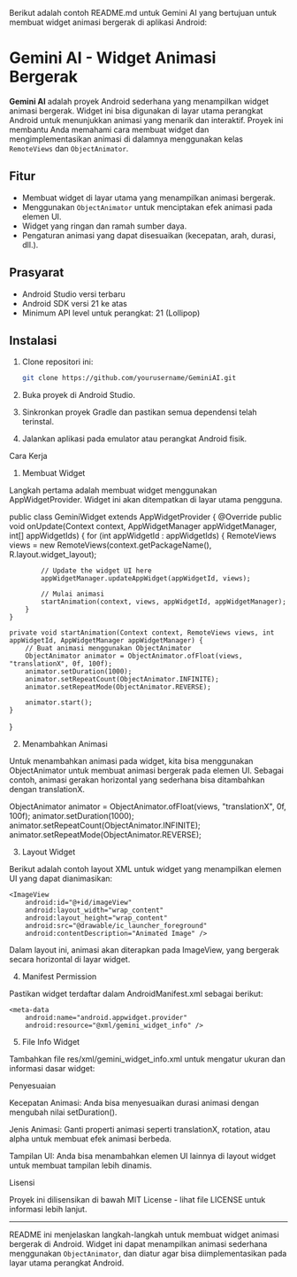 Berikut adalah contoh README.md untuk Gemini AI yang bertujuan untuk membuat widget animasi bergerak di aplikasi Android:

# Gemini AI - Widget Animasi Bergerak

**Gemini AI** adalah proyek Android sederhana yang menampilkan widget animasi bergerak. Widget ini bisa digunakan di layar utama perangkat Android untuk menunjukkan animasi yang menarik dan interaktif. Proyek ini membantu Anda memahami cara membuat widget dan mengimplementasikan animasi di dalamnya menggunakan kelas `RemoteViews` dan `ObjectAnimator`.

## Fitur

- Membuat widget di layar utama yang menampilkan animasi bergerak.
- Menggunakan `ObjectAnimator` untuk menciptakan efek animasi pada elemen UI.
- Widget yang ringan dan ramah sumber daya.
- Pengaturan animasi yang dapat disesuaikan (kecepatan, arah, durasi, dll.).

## Prasyarat

- Android Studio versi terbaru
- Android SDK versi 21 ke atas
- Minimum API level untuk perangkat: 21 (Lollipop)

## Instalasi

1. Clone repositori ini:

   ```bash
   git clone https://github.com/yourusername/GeminiAI.git

2. Buka proyek di Android Studio.


3. Sinkronkan proyek Gradle dan pastikan semua dependensi telah terinstal.


4. Jalankan aplikasi pada emulator atau perangkat Android fisik.



Cara Kerja

1. Membuat Widget

Langkah pertama adalah membuat widget menggunakan AppWidgetProvider. Widget ini akan ditempatkan di layar utama pengguna.

public class GeminiWidget extends AppWidgetProvider {
    @Override
    public void onUpdate(Context context, AppWidgetManager appWidgetManager, int[] appWidgetIds) {
        for (int appWidgetId : appWidgetIds) {
            RemoteViews views = new RemoteViews(context.getPackageName(), R.layout.widget_layout);

            // Update the widget UI here
            appWidgetManager.updateAppWidget(appWidgetId, views);

            // Mulai animasi
            startAnimation(context, views, appWidgetId, appWidgetManager);
        }
    }

    private void startAnimation(Context context, RemoteViews views, int appWidgetId, AppWidgetManager appWidgetManager) {
        // Buat animasi menggunakan ObjectAnimator
        ObjectAnimator animator = ObjectAnimator.ofFloat(views, "translationX", 0f, 100f);
        animator.setDuration(1000);
        animator.setRepeatCount(ObjectAnimator.INFINITE);
        animator.setRepeatMode(ObjectAnimator.REVERSE);

        animator.start();
    }
}

2. Menambahkan Animasi

Untuk menambahkan animasi pada widget, kita bisa menggunakan ObjectAnimator untuk membuat animasi bergerak pada elemen UI. Sebagai contoh, animasi gerakan horizontal yang sederhana bisa ditambahkan dengan translationX.

ObjectAnimator animator = ObjectAnimator.ofFloat(views, "translationX", 0f, 100f);
animator.setDuration(1000);
animator.setRepeatCount(ObjectAnimator.INFINITE);
animator.setRepeatMode(ObjectAnimator.REVERSE);

3. Layout Widget

Berikut adalah contoh layout XML untuk widget yang menampilkan elemen UI yang dapat dianimasikan:

<LinearLayout
    xmlns:android="http://schemas.android.com/apk/res/android"
    android:orientation="vertical"
    android:layout_width="match_parent"
    android:layout_height="match_parent"
    android:gravity="center"
    android:background="@drawable/widget_background">

    <ImageView
        android:id="@+id/imageView"
        android:layout_width="wrap_content"
        android:layout_height="wrap_content"
        android:src="@drawable/ic_launcher_foreground"
        android:contentDescription="Animated Image" />

</LinearLayout>

Dalam layout ini, animasi akan diterapkan pada ImageView, yang bergerak secara horizontal di layar widget.

4. Manifest Permission

Pastikan widget terdaftar dalam AndroidManifest.xml sebagai berikut:

<receiver android:name=".GeminiWidget">
    <intent-filter>
        <action android:name="android.appwidget.action.APPWIDGET_UPDATE"/>
    </intent-filter>

    <meta-data
        android:name="android.appwidget.provider"
        android:resource="@xml/gemini_widget_info" />
</receiver>

5. File Info Widget

Tambahkan file res/xml/gemini_widget_info.xml untuk mengatur ukuran dan informasi dasar widget:

<appwidget-provider xmlns:android="http://schemas.android.com/apk/res/android"
    android:minWidth="250dp"
    android:minHeight="250dp"
    android:updatePeriodMillis="86400000"
    android:previewImage="@drawable/widget_preview"
    android:initialLayout="@layout/widget_layout"
    android:resizeMode="horizontal|vertical"
    android:widgetCategory="home_screen" />

Penyesuaian

Kecepatan Animasi: Anda bisa menyesuaikan durasi animasi dengan mengubah nilai setDuration().

Jenis Animasi: Ganti properti animasi seperti translationX, rotation, atau alpha untuk membuat efek animasi berbeda.

Tampilan UI: Anda bisa menambahkan elemen UI lainnya di layout widget untuk membuat tampilan lebih dinamis.


Lisensi

Proyek ini dilisensikan di bawah MIT License - lihat file LICENSE untuk informasi lebih lanjut.

---

README ini menjelaskan langkah-langkah untuk membuat widget animasi bergerak di Android. Widget ini dapat menampilkan animasi sederhana menggunakan `ObjectAnimator`, dan diatur agar bisa diimplementasikan pada layar utama perangkat Android.

